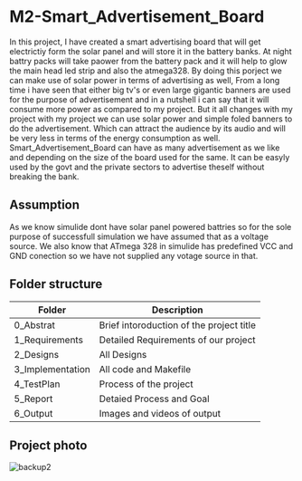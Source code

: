 # M2-Smart_Advertisement_Board
In this project, I have created a smart advertising board that will get electrictiy form the solar panel and will store it in the battery banks. At night battry packs will take paower from the battery pack and it will help to glow the main head led strip and also the atmega328. 
By doing this porject we can make use of solar power in terms of advertising as well, From a long time i have seen that either big tv's or even large gigantic banners are used for the purpose of advertisement and in a nutshell i can say that it will consume more power as compared to my project. But it all changes with my project with my project we can use solar power and simple foled banners to do the advertisement. Which can attract the audience by its audio and will be very less in terms of the energy consumption as well. 
Smart_Advertisement_Board can have as many advertisement as we like and depending on the size of the board used for the same. It can be easyly used by the govt and the private sectors to advertise theself without breaking the bank. 
## Assumption
As we know simulide dont have solar panel powered battries so for the sole purpose of successfull simulation we have assumed that as a voltage source. We also know that ATmega 328 in simulide has predefined VCC and GND conection so we have not supplied any votage source in that. 
## Folder structure
| Folder | Description |
| -- | ----------- |
| 0_Abstrat | Brief intoroduction of the project title |
| 1_Requirements | Detailed Requirements of our project |
| 2_Designs | All Designs |
| 3_Implementation | All code and Makefile |
| 4_TestPlan | Process of the project |
| 5_Report | Detaied Process and Goal |
| 6_Output | Images and videos of output |
## Project photo
![backup2](https://user-images.githubusercontent.com/104137902/164784132-c4f4faa6-8efe-4c70-887a-ad50ae339048.png)
